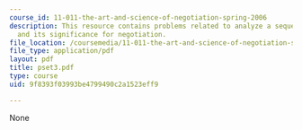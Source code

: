 ```yaml
---
course_id: 11-011-the-art-and-science-of-negotiation-spring-2006
description: This resource contains problems related to analyze a sequence of communication
  and its significance for negotiation.
file_location: /coursemedia/11-011-the-art-and-science-of-negotiation-spring-2006/9f8393f03993be4799490c2a1523eff9_pset3.pdf
file_type: application/pdf
layout: pdf
title: pset3.pdf
type: course
uid: 9f8393f03993be4799490c2a1523eff9

---
```

None